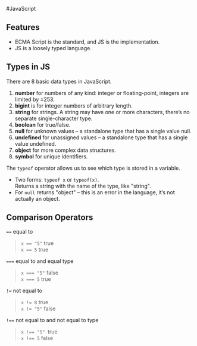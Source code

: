 #JavaScript

## Features
- ECMA Script is the standard, and JS is the implementation.
- JS is a loosely typed language.


## Types in JS
There are 8 basic data types in JavaScript.

1. **number** for numbers of any kind: integer or floating-point, integers are limited by ±253.
1. **bigint** is for integer numbers of arbitrary length.
1. **string** for strings. A string may have one or more characters, there’s no separate single-character type.
1. **boolean** for true/false.
1. **null** for unknown values – a standalone type that has a single value null.
1. **undefined** for unassigned values – a standalone type that has a single value undefined.
1. **object** for more complex data structures.
1. **symbol** for unique identifiers.

The `typeof` operator allows us to see which type is stored in a variable.

- Two forms: `typeof x` or `typeof(x)`.  
Returns a string with the name of the type, like "string".
- For `null` returns "object" – this is an error in the language, it’s not actually an object.


## Comparison Operators

`==` equal to  
> `x == "5"`	true  
`x == 5`	true

`===` equal to and equal type  
> `x === "5"`	false  
`x === 5`	true

`!=` not equal to  
> `x != 8` true   
`x != "5"` false

`!==` not equal to and not equal to type  
> `x !== "5" `true  
`x !== 5` false
